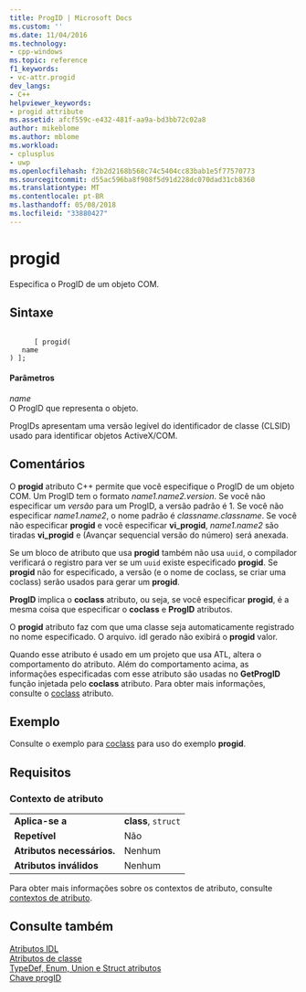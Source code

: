 ```yaml
---
title: ProgID | Microsoft Docs
ms.custom: ''
ms.date: 11/04/2016
ms.technology:
- cpp-windows
ms.topic: reference
f1_keywords:
- vc-attr.progid
dev_langs:
- C++
helpviewer_keywords:
- progid attribute
ms.assetid: afcf559c-e432-481f-aa9a-bd3bb72c02a8
author: mikeblome
ms.author: mblome
ms.workload:
- cplusplus
- uwp
ms.openlocfilehash: f2b2d2168b568c74c5404cc83bab1e5f77570773
ms.sourcegitcommit: d55ac596ba8f908f5d91d228dc070dad31cb8360
ms.translationtype: MT
ms.contentlocale: pt-BR
ms.lasthandoff: 05/08/2018
ms.locfileid: "33880427"
---
```

# <a name="progid"></a>progid
Especifica o ProgID de um objeto COM.  
  
## <a name="syntax"></a>Sintaxe  
  
```  
  
      [ progid(  
   name  
) ];  
```  
  
#### <a name="parameters"></a>Parâmetros  
 *name*  
 O ProgID que representa o objeto.  
  
 ProgIDs apresentam uma versão legível do identificador de classe (CLSID) usado para identificar objetos ActiveX/COM.  
  
## <a name="remarks"></a>Comentários  
 O **progid** atributo C++ permite que você especifique o ProgID de um objeto COM. Um ProgID tem o formato *name1.name2.version*. Se você não especificar um *versão* para um ProgID, a versão padrão é 1. Se você não especificar *name1.name2*, o nome padrão é *classname.classname*. Se você não especificar **progid** e você especificar **vi_progid**, *name1.name2* são tiradas **vi_progid** e (Avançar sequencial versão do número) será anexada.  
  
 Se um bloco de atributo que usa **progid** também não usa `uuid`, o compilador verificará o registro para ver se um `uuid` existe especificado **progid**. Se **progid** não for especificado, a versão (e o nome de coclass, se criar uma coclass) serão usados para gerar um **progid**.  
  
 **ProgID** implica o **coclass** atributo, ou seja, se você especificar **progid**, é a mesma coisa que especificar o **coclass** e  **ProgID** atributos.  
  
 O **progid** atributo faz com que uma classe seja automaticamente registrado no nome especificado. O arquivo. idl gerado não exibirá o **progid** valor.  
  
 Quando esse atributo é usado em um projeto que usa ATL, altera o comportamento do atributo. Além do comportamento acima, as informações especificadas com esse atributo são usadas no **GetProgID** função injetada pelo **coclass** atributo. Para obter mais informações, consulte o [coclass](../windows/coclass.md) atributo.  
  
## <a name="example"></a>Exemplo  
 Consulte o exemplo para [coclass](../windows/coclass.md) para uso do exemplo **progid**.  
  
## <a name="requirements"></a>Requisitos  
  
### <a name="attribute-context"></a>Contexto de atributo  
  
|||  
|-|-|  
|**Aplica-se a**|**class**, `struct`|  
|**Repetível**|Não|  
|**Atributos necessários.**|Nenhum|  
|**Atributos inválidos**|Nenhum|  
  
 Para obter mais informações sobre os contextos de atributo, consulte [contextos de atributo](../windows/attribute-contexts.md).  
  
## <a name="see-also"></a>Consulte também  
 [Atributos IDL](../windows/idl-attributes.md)   
 [Atributos de classe](../windows/class-attributes.md)   
 [TypeDef, Enum, Union e Struct atributos](../windows/typedef-enum-union-and-struct-attributes.md)   
 [Chave progID](http://msdn.microsoft.com/library/windows/desktop/dd542719)   
